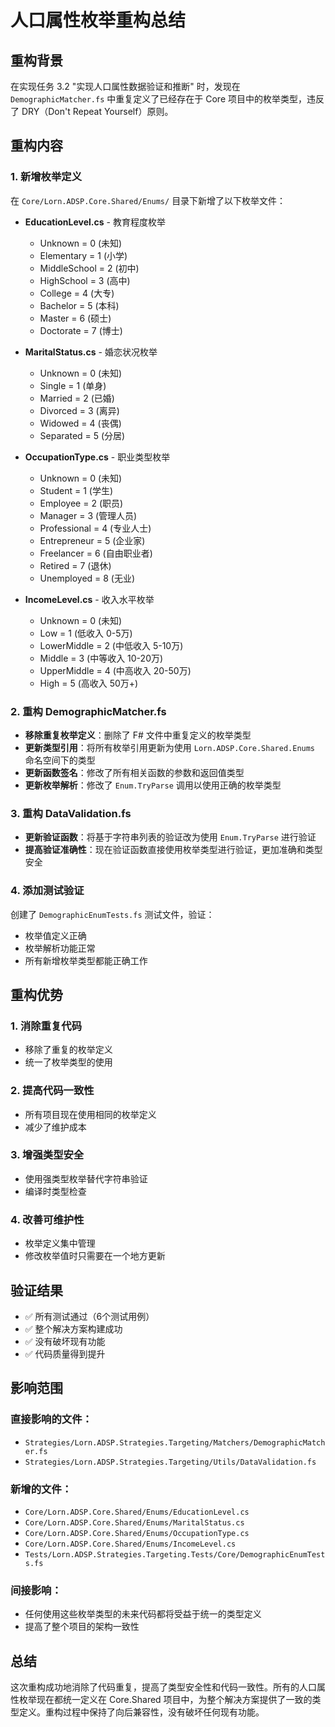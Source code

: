 # 人口属性枚举重构总结

## 重构背景

在实现任务 3.2 "实现人口属性数据验证和推断" 时，发现在 `DemographicMatcher.fs` 中重复定义了已经存在于 Core 项目中的枚举类型，违反了 DRY（Don't Repeat Yourself）原则。

## 重构内容

### 1. 新增枚举定义

在 `Core/Lorn.ADSP.Core.Shared/Enums/` 目录下新增了以下枚举文件：

- **EducationLevel.cs** - 教育程度枚举
  - Unknown = 0 (未知)
  - Elementary = 1 (小学)
  - MiddleSchool = 2 (初中)
  - HighSchool = 3 (高中)
  - College = 4 (大专)
  - Bachelor = 5 (本科)
  - Master = 6 (硕士)
  - Doctorate = 7 (博士)

- **MaritalStatus.cs** - 婚恋状况枚举
  - Unknown = 0 (未知)
  - Single = 1 (单身)
  - Married = 2 (已婚)
  - Divorced = 3 (离异)
  - Widowed = 4 (丧偶)
  - Separated = 5 (分居)

- **OccupationType.cs** - 职业类型枚举
  - Unknown = 0 (未知)
  - Student = 1 (学生)
  - Employee = 2 (职员)
  - Manager = 3 (管理人员)
  - Professional = 4 (专业人士)
  - Entrepreneur = 5 (企业家)
  - Freelancer = 6 (自由职业者)
  - Retired = 7 (退休)
  - Unemployed = 8 (无业)

- **IncomeLevel.cs** - 收入水平枚举
  - Unknown = 0 (未知)
  - Low = 1 (低收入 0-5万)
  - LowerMiddle = 2 (中低收入 5-10万)
  - Middle = 3 (中等收入 10-20万)
  - UpperMiddle = 4 (中高收入 20-50万)
  - High = 5 (高收入 50万+)

### 2. 重构 DemographicMatcher.fs

- **移除重复枚举定义**：删除了 F# 文件中重复定义的枚举类型
- **更新类型引用**：将所有枚举引用更新为使用 `Lorn.ADSP.Core.Shared.Enums` 命名空间下的类型
- **更新函数签名**：修改了所有相关函数的参数和返回值类型
- **更新枚举解析**：修改了 `Enum.TryParse` 调用以使用正确的枚举类型

### 3. 重构 DataValidation.fs

- **更新验证函数**：将基于字符串列表的验证改为使用 `Enum.TryParse` 进行验证
- **提高验证准确性**：现在验证函数直接使用枚举类型进行验证，更加准确和类型安全

### 4. 添加测试验证

创建了 `DemographicEnumTests.fs` 测试文件，验证：
- 枚举值定义正确
- 枚举解析功能正常
- 所有新增枚举类型都能正确工作

## 重构优势

### 1. 消除重复代码
- 移除了重复的枚举定义
- 统一了枚举类型的使用

### 2. 提高代码一致性
- 所有项目现在使用相同的枚举定义
- 减少了维护成本

### 3. 增强类型安全
- 使用强类型枚举替代字符串验证
- 编译时类型检查

### 4. 改善可维护性
- 枚举定义集中管理
- 修改枚举值时只需要在一个地方更新

## 验证结果

- ✅ 所有测试通过（6个测试用例）
- ✅ 整个解决方案构建成功
- ✅ 没有破坏现有功能
- ✅ 代码质量得到提升

## 影响范围

### 直接影响的文件：
- `Strategies/Lorn.ADSP.Strategies.Targeting/Matchers/DemographicMatcher.fs`
- `Strategies/Lorn.ADSP.Strategies.Targeting/Utils/DataValidation.fs`

### 新增的文件：
- `Core/Lorn.ADSP.Core.Shared/Enums/EducationLevel.cs`
- `Core/Lorn.ADSP.Core.Shared/Enums/MaritalStatus.cs`
- `Core/Lorn.ADSP.Core.Shared/Enums/OccupationType.cs`
- `Core/Lorn.ADSP.Core.Shared/Enums/IncomeLevel.cs`
- `Tests/Lorn.ADSP.Strategies.Targeting.Tests/Core/DemographicEnumTests.fs`

### 间接影响：
- 任何使用这些枚举类型的未来代码都将受益于统一的类型定义
- 提高了整个项目的架构一致性

## 总结

这次重构成功地消除了代码重复，提高了类型安全性和代码一致性。所有的人口属性枚举现在都统一定义在 Core.Shared 项目中，为整个解决方案提供了一致的类型定义。重构过程中保持了向后兼容性，没有破坏任何现有功能。